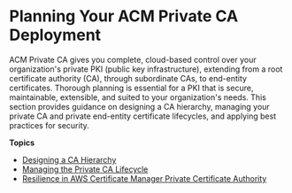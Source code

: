 # Planning Your ACM Private CA Deployment<a name="PcaPlanning"></a>

ACM Private CA gives you complete, cloud\-based control over your organization's private PKI \(public key infrastructure\), extending from a root certificate authority \(CA\), through subordinate CAs, to end\-entity certificates\. Thorough planning is essential for a PKI that is secure, maintainable, extensible, and suited to your organization's needs\. This section provides guidance on designing a CA hierarchy, managing your private CA and private end\-entity certificate lifecycles, and applying best practices for security\.

**Topics**
+ [Designing a CA Hierarchy](ca-hierarchy.md)
+ [Managing the Private CA Lifecycle](ca-lifecycle.md)
+ [Resilience in AWS Certificate Manager Private Certificate Authority](disaster-recovery-resilience.md)